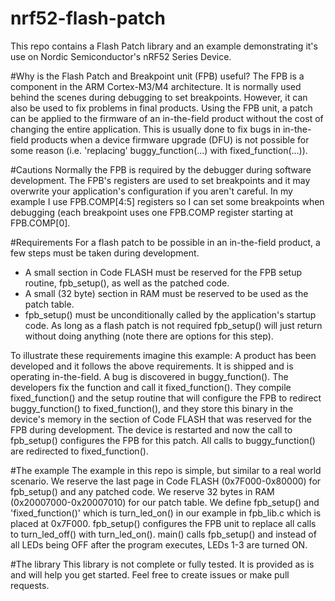 # nrf52-flash-patch
This repo contains a Flash Patch library and an example demonstrating it's use on Nordic Semiconductor's nRF52 Series Device.

#Why is the Flash Patch and Breakpoint unit (FPB) useful?
The FPB is a component in the ARM Cortex-M3/M4 architecture. It is normally used behind the scenes during debugging to set breakpoints. However, it can also be used to fix problems in final products. Using the FPB unit, a patch can be applied to the firmware of an in-the-field product without the cost of changing the entire application. This is usually done to fix bugs in in-the-field products when a device firmware upgrade (DFU) is not possible for some reason (i.e. 'replacing' buggy_function(...) with fixed_function(...)).

#Cautions
Normally the FPB is required by the debugger during software development. The FPB's registers are used to set breakpoints and it may overwrite your application's configuration if you aren't careful. In my example I use FPB.COMP[4:5] registers so I can set some breakpoints when debugging (each breakpoint uses one FPB.COMP register starting at FPB.COMP[0].

#Requirements
For a flash patch to be possible in an in-the-field product, a few steps must be taken during development.

* A small section in Code FLASH must be reserved for the FPB setup routine, fpb_setup(), as well as the patched code.
* A small (32 byte) section in RAM must be reserved to be used as the patch table.
* fpb_setup() must be unconditionally called by the application's startup code. As long as a flash patch is not required fpb_setup() will just return without doing anything (note there are options for this step).

To illustrate these requirements imagine this example: A product has been developed and it follows the above requirements. It is shipped and is operating in-the-field. A bug is discovered in buggy_function(). The developers fix the function and call it fixed_function(). They compile fixed_function() and the setup routine that will configure the FPB to redirect buggy_function() to fixed_function(), and they store this binary in the device's memory in the section of Code FLASH that was reserved for the FPB during development. The device is restarted and now the call to fpb_setup() configures the FPB for this patch. All calls to buggy_function() are redirected to fixed_function().

#The example
The example in this repo is simple, but similar to a real world scenario. We reserve the last page in Code FLASH (0x7F000-0x80000) for fpb_setup() and any patched code. We reserve 32 bytes in RAM (0x20007000-0x20007010) for our patch table. We define fpb_setup() and 'fixed_function()' which is turn_led_on() in our example in fpb_lib.c which is placed at 0x7F000. fpb_setup() configures the FPB unit to replace all calls to turn_led_off() with turn_led_on(). main() calls fpb_setup() and instead of all LEDs being OFF after the program executes, LEDs 1-3 are turned ON.

#The library
This library is not complete or fully tested. It is provided as is and will help you get started. Feel free to create issues or make pull requests.

